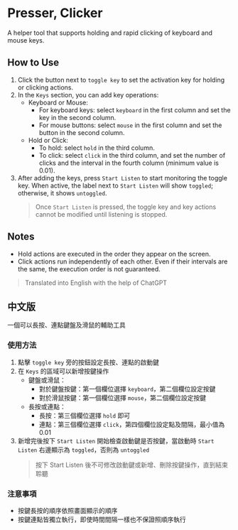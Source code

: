 # Presser, Clicker

A helper tool that supports holding and rapid clicking of keyboard and mouse keys.

## How to Use

1. Click the button next to `toggle key` to set the activation key for holding or clicking actions.
2. In the `Keys` section, you can add key operations:
    - Keyboard or Mouse:
        - For keyboard keys: select `keyboard` in the first column and set the key in the second column.
        - For mouse buttons: select `mouse` in the first column and set the button in the second column.
    - Hold or Click:
        - To hold: select `hold` in the third column.
        - To click: select `click` in the third column, and set the number of clicks and the interval in the fourth column (minimum value is 0.01).
3. After adding the keys, press `Start Listen` to start monitoring the toggle key. When active, the label next to `Start Listen` will show `toggled`; otherwise, it shows `untoggled`.
    > Once `Start Listen` is pressed, the toggle key and key actions cannot be modified until listening is stopped.

## Notes

- Hold actions are executed in the order they appear on the screen.
- Click actions run independently of each other. Even if their intervals are the same, the execution order is not guaranteed.

> Translated into English with the help of ChatGPT


## 中文版

一個可以長按、連點鍵盤及滑鼠的輔助工具

### 使用方法

1. 點擊 `toggle key` 旁的按鈕設定長按、連點的啟動鍵
2. 在 `Keys` 的區域可以新增按鍵操作
    - 鍵盤或滑鼠：
        - 對於鍵盤按鍵：第一個欄位選擇 `keyboard`，第二個欄位設定按鍵
        - 對於滑鼠按鍵：第一個欄位選擇 `mouse`，第二個欄位設定按鍵
    - 長按或連點：
        - 長按：第三個欄位選擇 `hold` 即可
        - 連點：第三個欄位選擇 `click`，第四個欄位設定點及間隔，最小值為 0.01
3. 新增完後按下 `Start Listen` 開始檢查啟動鍵是否按鍵，當啟動時 `Start Listen` 右邊顯示為 `toggled`，否則為 `untoggled`
    > 按下 Start Listen  後不可修改啟動鍵或新增、刪除按鍵操作，直到結束聆聽

### 注意事項

- 按鍵長按的順序依照畫面顯示的順序
- 按鍵連點皆獨立執行，即使時間間隔一樣也不保證照順序執行
